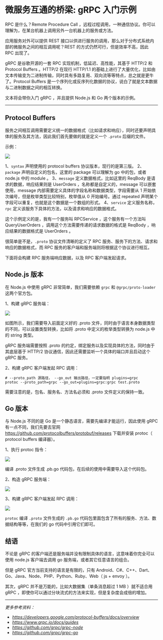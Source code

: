 # 微服务互通的桥梁: gRPC 入门示例



RPC 是什么？Remote Procedure Call ，远程过程调用，一种通信协议。你可以理解为，在某台机器上调用另外一台机器上的服务或方法。

应用服务对外可以提供 REST 接口以供进行服务的调用，那么对于分布式系统内部的微服务之间的相互调用呢？REST 的方式仍然可行，但是效率不高，因此 RPC 出现了。

gRPC 是谷歌开源的一套 RPC 实现机制，低延迟、高性能，其基于 HTTP/2 和 Protocol Buffers 。HTTP/2 在现行 HTTP/1.1 的基础上进行了大量优化，比如由文本传输变为二进制传输，同时具有多路复用、双向流等等特点，总之就是更牛了。Protocol Buffers 是一个序列化或反序列化数据的协议，说白了就是文本数据与二进制数据之间的相互转换。


文本将会带你入门 gRPC ，并且提供 Node.js 和 Go 两个版本的示例。

---

## Protocol Buffers

服务之间相互调用需要定义统一的数据格式（比如请求和响应），同时还要声明具体的服务及其方法，因此我们首先要做的就是定义一个 `.proto` 后缀的文件。

示例：

![](/images/middleware/grpc1.png)

1、`syntax` 声明使用的 protocol buffers 协议版本，现行的是第三版。
2、`package` 声明自定义的包名，这里的 package 可以理解为 go 中的包，或者 node.js 中的 module 。
3、`message` 定义数据格式，比如这里的 ReqBody 是请求的数据，响应结果则是 UserOrders ，名称都是自定义的，message 可以嵌套使用，message 内部需要定义具体的字段名称和数据类型，字段需要从 1 开始依次编号，但是枚举类型比较特别，枚举值从 0 开始编号。通过 repeated 声明某个字段可以重复，也就是这个数据是一个数组的形式。
4、`service` 定义服务名称，`rpc` 定义该服务下具体的方法，以及请求和响应的数据格式。

这个示例定义的是，我有一个服务叫 RPCService ，这个服务有一个方法叫 QueryUserOrders ，调用这个方法需要传递的请求数据的格式是 ReqBody ，响应结果的数据格式是 UserOrders 。

很简单是不是，`.proto` 协议文件清晰的定义了 RPC 服务、服务下的方法、请求和响应的数据格式，而 RPC 服务的客户端和服务端则将根据这个协议进行相互。

下面将会构建 RPC 服务端响应数据，以及 RPC 客户端发起请求。


## Node.js 版本

在 Node.js 中使用 gRPC 非常简单，我们需要依赖 `grpc` 和 `@grpc/proto-loader` 这两个官方包。

1、构建 gRPC 服务端：

![](/images/middleware/grpc2.jpeg)

如图所示，我们需要导入前面定义好的 .proto 文件，同时由于语言本身数据类型的不同，可以设置类型转换，比如将 .proto 中定义的枚举类型转换为 node.js 中的 string 类型。

gRPC 服务端需要按照 .proto 的约定，绑定服务以及实现具体的方法，同时由于其底层基于 HTTP/2 协议通信，因此还需要监听一个具体的端口并且启动这个 gRPC 服务。


2、构建 gRPC 客户端发起 RPC 调用：

```
# --proto_path 源路径， --go_out 输出路径，一定要指明 plugins=grpc
protoc --proto_path=grpc --go_out=plugins=grpc:grpc test.proto
```

需要注意的是，包名、服务名、方法名必须和 .proto 文件定义的保持一致。


## Go 版本

与 Node.js 不同的是 Go 是一个静态语言，需要先编译才能运行，因此使用 gRPC 有一点不同，我们先要去官网
https://github.com/protocolbuffers/protobuf/releases
下载并安装 protoc（ protocol buffers 编译器）。

1、执行 protoc 指令：

![](/images/middleware/grpc3.png)

编译 .proto 文件生成 .pb.go 代码包，在后续的使用中需要导入这个代码包。


2、构造 gRPC 服务端：

![](/images/middleware/grpc4.jpeg)

3、构建 gRPC 客户端发起 RPC 调用：

![](/images/middleware/grpc5.png)

`protoc` 编译 `.proto` 文件生成的 `.pb.go` 代码包里面包含了所有的服务、方法、数据结构等等，在我们的 go 代码中引用它们即可。


## 结语

不论是 gRPC 的客户端还是服务端并没有限制具体的语言，这意味着你完全可以使用 node.js 客户端去调用 go 服务端，或者其它任意语言的组合。

但是 gRPC 官方当前支持的语言是有限的，只有 Android、C#、C++、Dart、Go、Java、Node、PHP、Python、Ruby、Web（ js + envoy ）。

其次，gRPC 并不是万能的，比如大数据集（单条消息超过 1 MB ）就不适合用 gRPC ，即使你可以通过分块流式的方法来实现，但是复杂度会成倍的增加。



---

*更多参考资料：*

- *https://developers.google.com/protocol-buffers/docs/overview*
- *https://www.grpc.io/docs/guides*
- *https://github.com/grpc/grpc-node*
- *https://github.com/grpc/grpc-go*

